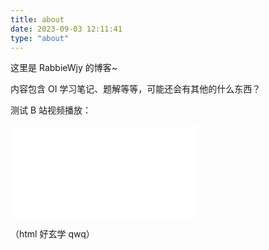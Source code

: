 ```yaml
---
title: about
date: 2023-09-03 12:11:41
type: "about"
---
```


这里是 RabbieWjy 的博客~

内容包含 OI 学习笔记、题解等等，可能还会有其他的什么东西？

测试 B 站视频播放：

<iframe src="//player.bilibili.com/player.html?aid=1601073466&bvid=BV1u1421f7YH&p=1&autoplay=0&hasMuteButton=1&highQuality=1" scrolling="no" border="0" frameborder="no" framespacing="0" allowfullscreen="true"> </iframe>

（html 好玄学 qwq）